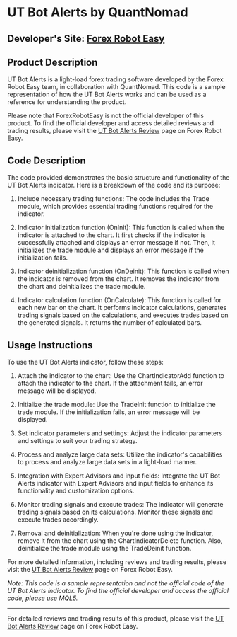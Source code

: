 # UT Bot Alerts by QuantNomad

## Developer's Site: [Forex Robot Easy](https://forexroboteasy.com)

## Product Description
UT Bot Alerts is a light-load forex trading software developed by the Forex Robot Easy team, in collaboration with QuantNomad. This code is a sample representation of how the UT Bot Alerts works and can be used as a reference for understanding the product.

Please note that ForexRobotEasy is not the official developer of this product. To find the official developer and access detailed reviews and trading results, please visit the [UT Bot Alerts Review](https://forexroboteasy.com/forex-robot-review/ut-bot-alerts-review-light-load-forex-software-by-quantnomad/) page on Forex Robot Easy.

## Code Description
The code provided demonstrates the basic structure and functionality of the UT Bot Alerts indicator. Here is a breakdown of the code and its purpose:

1. Include necessary trading functions: The code includes the Trade module, which provides essential trading functions required for the indicator.

2. Indicator initialization function (OnInit): This function is called when the indicator is attached to the chart. It first checks if the indicator is successfully attached and displays an error message if not. Then, it initializes the trade module and displays an error message if the initialization fails.

3. Indicator deinitialization function (OnDeinit): This function is called when the indicator is removed from the chart. It removes the indicator from the chart and deinitializes the trade module.

4. Indicator calculation function (OnCalculate): This function is called for each new bar on the chart. It performs indicator calculations, generates trading signals based on the calculations, and executes trades based on the generated signals. It returns the number of calculated bars.

## Usage Instructions
To use the UT Bot Alerts indicator, follow these steps:

1. Attach the indicator to the chart: Use the ChartIndicatorAdd function to attach the indicator to the chart. If the attachment fails, an error message will be displayed.

2. Initialize the trade module: Use the TradeInit function to initialize the trade module. If the initialization fails, an error message will be displayed.

3. Set indicator parameters and settings: Adjust the indicator parameters and settings to suit your trading strategy.

4. Process and analyze large data sets: Utilize the indicator's capabilities to process and analyze large data sets in a light-load manner.

5. Integration with Expert Advisors and input fields: Integrate the UT Bot Alerts indicator with Expert Advisors and input fields to enhance its functionality and customization options.

6. Monitor trading signals and execute trades: The indicator will generate trading signals based on its calculations. Monitor these signals and execute trades accordingly.

7. Removal and deinitialization: When you're done using the indicator, remove it from the chart using the ChartIndicatorDelete function. Also, deinitialize the trade module using the TradeDeinit function.

For more detailed information, including reviews and trading results, please visit the [UT Bot Alerts Review](https://forexroboteasy.com/forex-robot-review/ut-bot-alerts-review-light-load-forex-software-by-quantnomad/) page on Forex Robot Easy.

*Note: This code is a sample representation and not the official code of the UT Bot Alerts indicator. To find the official developer and access the official code, please use MQL5.*

---

For detailed reviews and trading results of this product, please visit the [UT Bot Alerts Review](https://forexroboteasy.com/forex-robot-review/ut-bot-alerts-review-light-load-forex-software-by-quantnomad/) page on Forex Robot Easy.
